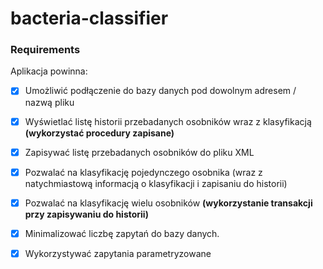 # bacteria-classifier 

### Requirements

Aplikacja powinna:

- [x] Umożliwić podłączenie do bazy danych pod dowolnym adresem / nazwą pliku
- [x] Wyświetlać listę historii przebadanych osobników wraz z klasyfikacją **(wykorzystać procedury zapisane)**
- [x] Zapisywać listę przebadanych osobników do pliku XML
- [x] Pozwalać na klasyfikację pojedynczego osobnika (wraz z natychmiastową informacją o klasyfikacji i zapisaniu do historii)
- [x] Pozwalać na klasyfikację wielu osobników **(wykorzystanie transakcji przy zapisywaniu do historii)**
- [x] Minimalizować liczbę zapytań do bazy danych.
- [x] Wykorzystywać zapytania parametryzowane

